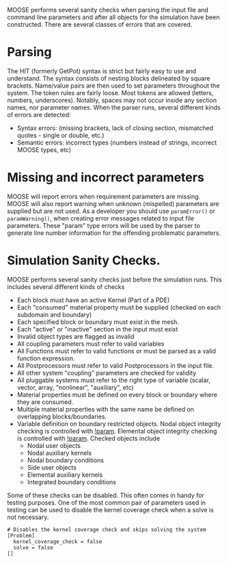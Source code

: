 MOOSE performs several sanity checks when parsing the input file and command line parameters and after all objects for the simulation have been constructed. There are several classes of errors that are covered.

# Parsing

The HIT (formerly GetPot) syntax is strict but fairly easy to use
and understand. The syntax consists of nesting blocks delineated by square brackets. Name/value pairs are then used to set parameters
throughout the system. The token rules are fairly loose. Most tokens are allowed (letters, numbers, underscores). Notably, spaces may
not occur inside any section names, nor parameter names. When the parser runs, several different kinds of errors are detected:

- Syntax errors: (missing brackets, lack of closing section, mismatched quotes - single or double, etc.)
- Semantic errors: incorrect types (numbers instead of strings, incorrect MOOSE types, etc)

# Missing and incorrect parameters

MOOSE will report errors when requirement parameters are missing. MOOSE will also report warning when unknown (mispelled) parameters
are supplied but are not used. As a developer you should use `paramError()` or `paramWarning()`, when creating error messages
related to input file parameters. These "param" type errors will be used by the parser to generate line number information for the
offending problematic parameters.

# Simulation Sanity Checks.

MOOSE performs several sanity checks just before the simulation runs. This includes several different kinds of checks

- Each block must have an active Kernel (Part of a PDE)
- Each "consumed" material property must be supplied (checked on each subdomain and boundary)
- Each specified block or boundary must exist in the mesh.
- Each "active" or "inactive" section in the input must exist
- Invalid object types are flagged as invalid
- All coupling parameters must refer to valid variables
- All Functions must refer to valid functions or must be parsed as a valid function expression.
- All Postprocessors must refer to valid Postprocessors in the input file.
- All other system "coupling" parameters are checked for validity
- All pluggable systems must refer to the right type of variable (scalar, vector, array, "nonlinear", "auxiliary", etc)
- Material properties must be defined on every block or boundary where they are consumed.
- Multiple material properties with the same name be defined on overlapping blocks/boundaries.
- Variable definition on boundary restricted objects. Nodal object integrity
  checking is controlled with
  [!param](/Problem/FEProblem/boundary_restricted_node_integrity_check). Elemental object
  integrity checking is controlled with
  [!param](/Problem/FEProblem/boundary_restricted_elem_integrity_check). Checked objects include
    - Nodal user objects
    - Nodal auxiliary kernels
    - Nodal boundary conditions
    - Side user objects
    - Elemental auxiliary kernels
    - Integrated boundary conditions

Some of these checks can be disabled. This often comes in handy for testing purposes. One of the most common
pair of parameters used in testing can be used to disable the kernel coverage check when a solve is not necessary.

```
# Disables the kernel coverage check and skips solving the system
[Problem]
  kernel_coverage_check = false
  solve = false
[]
```

